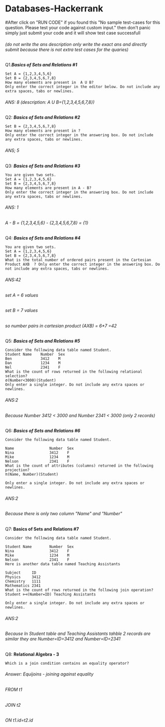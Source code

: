 # Databases-Hackerrank

#After click on "RUN CODE" if you found this "No sample test-cases for this question. Please test your code against custom input." then don't panic simply just submit your code and it will show test case successfull
###### (do not write the ans description only write the exact ans and directly submit because there is not extra test cases for the quaries)


Q1.*__Basics of Sets and Relations #1__*
```You are given two sets
Set A = {1,2,3,4,5,6}
Set B = {2,3,4,5,6,7,8}
How many elements are present in  A U B?
Only enter the correct integer in the editor below. Do not include any extra spaces, tabs or newlines.
```


###### ANS: 8 (description: A U B={1,2,3,4,5,6,7,8})


Q2: *__Basics of Sets and Relations #2__*
```Set A = {1,2,3,4,5,6}
Set B = {2,3,4,5,6,7,8}
How many elements are present in ?
Only enter the correct integer in the answering box. Do not include any extra spaces, tabs or newlines.
```
###### ANS; 5

Q3: *__Basics of Sets and Relations #3__*

```
You are given two sets.
Set A = {1,2,3,4,5,6}
Set B = {2,3,4,5,6,7,8}
How many elements are present in A - B?
Only enter the correct integer in the answering box. Do not include any extra spaces, tabs or newlines.
```
###### ANS: 1
###### A - B = {1,2,3,4,5,6} - {2,3,4,5,6,7,8} = {1}


Q4: *__Basics of Sets and Relations #4__*
```
You are given two sets.
Set A = {1,2,3,4,5,6}
Set B = {2,3,4,5,6,7,8}
What is the total number of ordered pairs present in the Cartesian Product AXB  ? Only enter the correct integer in the answering box. Do not include any extra spaces, tabs or newlines.
```
###### ANS:42
###### set A = 6 values
###### set B = 7 values
###### so number pairs in cartesian product (AXB) = 6*7 =42

Q5: *__Basics of Sets and Relations #5__*
```
Consider the following data table named Student.
Student Name    Number  Sex  
Ben             3412    M  
Dan             1234    M  
Nel             2341    F  
What is the count of rows returned in the following relational selection?
σ(Number<3000)(Student)
Only enter a single integer. Do not include any extra spaces or newlines.
```
###### ANS:2
###### Because Number 3412 < 3000 and Number 2341 < 3000 (only 2 records)

Q6: *__Basics of Sets and Relations #6__*

```
Consider the following data table named Student.

Name                Number  Sex  
Nina                3412    F 
Mike                1234    M  
Nelson              2341    F  
What is the count of attributes (columns) returned in the following projection?
π(Name, Number)(Student)

Only enter a single integer. Do not include any extra spaces or newlines.
```
###### ANS:2
###### Because there is only two column "Name" and "Number"

Q7: __Basics of Sets and Relations #7__

```
Consider the following data table named Student.

Student Name        Number  Sex  
Nina                3412    F 
Mike                1234    M  
Nelson              2341    F  
Here is another data table named Teaching Assistants

Subject     ID
Physics     3412
Chemistry   1111
Mathematics 2341  
What is the count of rows returned in the following join operation?
Student ⊳⊲(Number=ID) Teaching Assistants

Only enter a single integer. Do not include any extra spaces or newlines.
```
###### ANS:2
###### Because In Student table and Teaching Assistants tahble 2 records are similar they are Number=ID=3412 and Number=ID=2341

Q8: __Relational Algebra - 3__

```
Which is a join condition contains an equality operator?

```
###### Answer: Equijoins - joining against equality
###### FROM t1
###### JOIN t2
###### ON t1.id=t2.id






